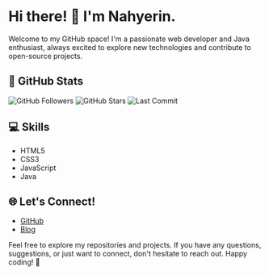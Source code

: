 # Hi there! 👋 I'm Nahyerin.

Welcome to my GitHub space! I'm a passionate web developer and Java enthusiast, always excited to explore new technologies and contribute to open-source projects.

## 🚀 GitHub Stats

![GitHub Followers](https://img.shields.io/github/followers/nahyerin?style=social&label=Followers)
![GitHub Stars](https://img.shields.io/github/stars/nahyerin?style=social&label=Stars)
![Last Commit](https://img.shields.io/github/last-commit/nahyerin/nahyerin?style=flat&label=Last%20Commit)

## 💻 Skills

- HTML5
- CSS3
- JavaScript
- Java

## 🌐 Let's Connect!

- [GitHub](https://github.com/nahyerin)
- [Blog](https://your-blog-url) 


Feel free to explore my repositories and projects. If you have any questions, suggestions, or just want to connect, don't hesitate to reach out. Happy coding! 🚀
